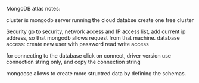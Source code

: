 MongoDB atlas notes:

cluster is mongodb server running the cloud databse
create one free cluster

Security
go to security, network access and IP access list, add current ip address, so that mongodb allows request from that machine.
database access: create new user with password read write access 

for connecting to the database
click on connect, driver version use connection string only, and copy the connection string

mongoose allows to create more structred data by defining the schemas.